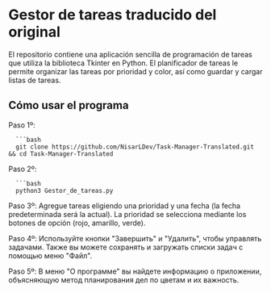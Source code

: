# Gestor de tareas traducido del original

El repositorio contiene una aplicación sencilla de programación de tareas que utiliza la biblioteca Tkinter en Python. El planificador de tareas le permite organizar las tareas por prioridad y color, así como guardar y cargar listas de tareas.

## Cómo usar el programa

Paso 1º:

      ```bash
      git clone https://github.com/NisarLDev/Task-Manager-Translated.git && cd Task-Manager-Translated


Paso 2º:
   
      ```bash
      python3 Gestor_de_tareas.py

Paso 3º: Agregue tareas eligiendo una prioridad y una fecha (la fecha predeterminada será la actual). La prioridad se selecciona mediante los botones de opción (rojo, amarillo, verde).

Paso 4º: Используйте кнопки "Завершить" и "Удалить", чтобы управлять задачами. Также вы можете сохранять и загружать списки задач с помощью меню "Файл".

Paso 5º: В меню "О программе" вы найдете информацию о приложении, объясняющую метод планирования дел по цветам и их важность.
